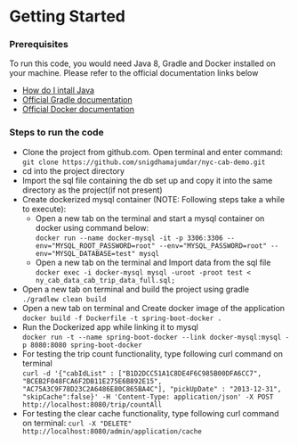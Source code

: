 # Getting Started

### Prerequisites
To run this code, you would need Java 8, Gradle and Docker installed on your machine. Please refer to the official documentation links below

* [How do I intall Java](https://java.com/en/download/help/download_options.xml)
* [Official Gradle documentation](https://docs.gradle.org)
* [Official Docker documentation](https://docs.docker.com/get-docker/)

### Steps to run the code
* Clone the project from github.com. Open terminal and enter command:  
    ``git clone https://github.com/snigdhamajumdar/nyc-cab-demo.git``
* cd into the project directory
* Import the sql file containing the db set up and copy it into the same directory as the project(if not present)
* Create dockerized mysql container (NOTE: Following steps take a while to execute):  
    * Open a new tab on the terminal and start a mysql container on docker using command below:   
        ``docker run --name docker-mysql -it -p 3306:3306 --env="MYSQL_ROOT_PASSWORD=root" --env="MYSQL_PASSWORD=root" --env="MYSQL_DATABASE=test" mysql``
    * Open a new tab on the terminal and Import data from the sql file  
        ``docker exec -i docker-mysql mysql -uroot -proot test < ny_cab_data_cab_trip_data_full.sql;``
* Open a new tab on terminal and build the project using gradle  
    ``./gradlew clean build``        
* Open a new tab on terminal and Create docker image of the application  
    ``docker build -f Dockerfile -t spring-boot-docker .``  
* Run the Dockerized app while linking it to mysql  
    ``docker run -t --name spring-boot-docker --link docker-mysql:mysql -p 8080:8080 spring-boot-docker``
* For testing the trip count functionality, type following curl command on terminal  
  ``curl -d '{"cabIdList" : ["B1D2DCC51A1C8DE4F6C985B00DFA6CC7", "BCEB2F048FCA6F2DB11E275E6B892E15", "AC75A3C9F78D23C2A6486E80C865BA4C"], "pickUpDate" : "2013-12-31", "skipCache":false}' -H 'Content-Type: application/json' -X POST http://localhost:8080/trip/countAll``
* For testing the clear cache functionality, type following curl command on terminal:
    ``curl -X "DELETE" http://localhost:8080/admin/application/cache``


